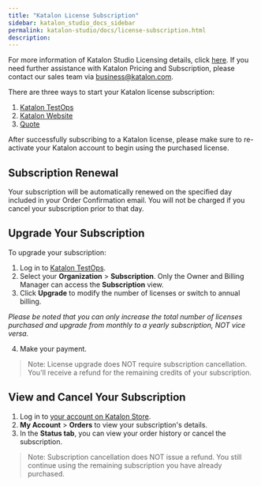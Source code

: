 ```yaml
---
title: "Katalon License Subscription"
sidebar: katalon_studio_docs_sidebar
permalink: katalon-studio/docs/license-subscription.html
description:
---
```


For more information of Katalon Studio Licensing details, click [here](https://docs.katalon.com/katalon-studio/docs/license.html). 
If you need further assistance with Katalon Pricing and Subscription, please contact our sales team via business@katalon.com.

There are three ways to start your Katalon license subscription:

1. [Katalon TestOps](https://docs.katalon.com/katalon-studio/docs/license-KT.html)
2. [Katalon Website](https://docs.katalon.com/katalon-studio/docs/subscription-kstore.html)
3. [Quote](https://docs.katalon.com/katalon-studio/docs/license-quote.html)

After successfully subscribing to a Katalon license, please make sure to re-activate your Katalon account to begin using the purchased license.

## Subscription Renewal

Your subscription will be automatically renewed on the specified day included in your Order Confirmation email. You will not be charged if you cancel your subscription prior to that day.

## Upgrade Your Subscription

To upgrade your subscription:

1. Log in to [Katalon TestOps](https://analytics.katalon.com/home).
2. Select your **Organization** > **Subscription**. Only the Owner and Billing Manager can access the **Subscription** view.
3. Click **Upgrade** to modify the number of licenses or switch to annual billing. 

*Please be noted that you can only increase the total number of licenses purchased and upgrade from monthly to a yearly subscription, NOT vice versa.*

4. Make your payment.

> Note: License upgrade does NOT require subscription cancellation. You'll receive a refund for the remaining credits of your subscription.

## View and Cancel Your Subscription

1. Log in to [your account on Katalon Store](https://store.katalon.com/account).
2. **My Account** > **Orders** to view your subscription's details.
3. In the **Status tab**, you can view your order history or cancel the subscription.

> Note: Subscription cancellation does NOT issue a refund. You still continue using the remaining subscription you have already purchased.

